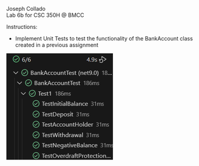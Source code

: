 Joseph Collado  
Lab 6b for CSC 350H @ BMCC  

Instructions:  
- Implement Unit Tests to test the functionality of the BankAccount class created in a previous assignment  
  
![Unit Test Output](UnitTest%20Output.png)
